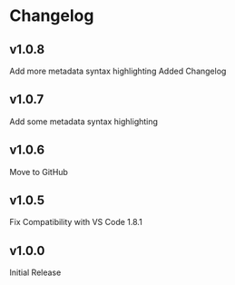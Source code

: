 # Changelog

## v1.0.8
Add more metadata syntax highlighting
Added Changelog

## v1.0.7
Add some metadata syntax highlighting

## v1.0.6
Move to GitHub

## v1.0.5
Fix Compatibility with VS Code 1.8.1

## v1.0.0
Initial Release
